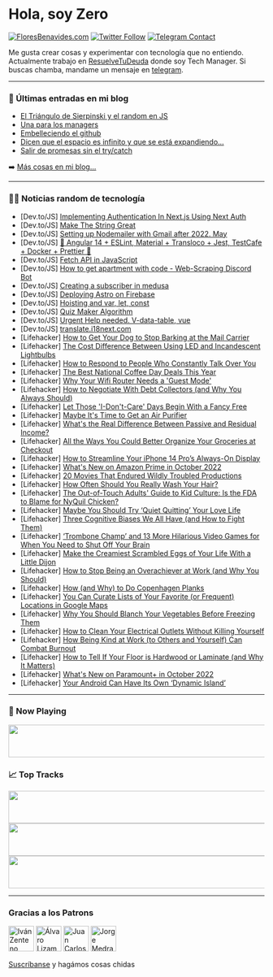 # Hola, soy Zero

[![FloresBenavides.com](https://img.shields.io/website?down_message=oops&label=MiBlog&style=for-the-badge&up_message=online&url=https%3A%2F%2Ffloresbenavides.com)](https://floresbenavides.com) [![Twitter Follow](https://img.shields.io/twitter/follow/ZeroDragon?color=%231DA1F2&label=Follow&logo=twitter&logoColor=ffffff&style=for-the-badge)](https://twitter.com/zerodragon) [![Telegram Contact](https://img.shields.io/badge/escr%C3%ADbeme-ZeroDragon-%2326A5E4?style=for-the-badge&logo=telegram)](https://t.me/zerodragon)

Me gusta crear cosas y experimentar con tecnología que no entiendo.
Actualmente trabajo en [ResuelveTuDeuda](http://github.com/resuelve) donde soy Tech Manager.
Si buscas chamba, mandame un mensaje en [telegram](https://t.me/zerodragon).

---

### 📕 Últimas entradas en mi blog
<!-- BLOG-POST-LIST:START -->
- [El Triángulo de Sierpinski y el random en JS](https://floresbenavides.com/el-triangulo-de-sierpinski-y-el-random-en-js/)
- [Una para los managers](https://floresbenavides.com/una-para-los-managers/)
- [Embelleciendo el github](https://floresbenavides.com/embelleciendo-el-github/)
- [Dicen que el espacio es infinito y que se está expandiendo…](https://floresbenavides.com/dicen-que-el-espacio-es-infinito-y-que-se-esta-expandiendo/)
- [Salir de promesas sin el try/catch](https://floresbenavides.com/salir-de-promesas-sin-el-try-catch/)
<!-- BLOG-POST-LIST:END -->

➡️ [Más cosas en mi blog...](https://floresbenavides.com)

---

### 👨‍💻 Noticias random de tecnología
<!-- TECH-POSTS:START -->
- [Dev.to/JS] [Implementing Authentication In Next.js Using Next Auth](https://dev.to/raghavmri/implementing-authentication-in-nextjs-using-next-auth-1g97)
- [Dev.to/JS] [Make The String Great](https://dev.to/zeeshanali0704/make-the-string-great-2ao3)
- [Dev.to/JS] [Setting up Nodemailer with Gmail after 2022. May](https://dev.to/viktoriabors/setting-up-nodemailer-with-gmail-after-2022-may-55af)
- [Dev.to/JS] [🚀 Angular 14 + ESLint, Material + Transloco + Jest, TestCafe + Docker + Prettier 🚀](https://dev.to/wlucha/angular-14-eslint-material-transloco-jest-testcafe-docker-prettier-6d3)
- [Dev.to/JS] [Fetch API in JavaScript](https://dev.to/devvsakib/fetch-api-in-javascript-54o6)
- [Dev.to/JS] [How to get apartment with code - Web-Scraping Discord Bot](https://dev.to/jjablonskiit/how-to-get-apartment-with-code-web-scraping-discord-bot-2n1j)
- [Dev.to/JS] [Creating a subscriber in medusa](https://dev.to/dailydevtips1/creating-a-subscriber-in-medusa-ho6)
- [Dev.to/JS] [Deploying Astro on Firebase](https://dev.to/dante_inferno/deploying-astro-on-firebase-55e0)
- [Dev.to/JS] [Hoisting and var, let, const](https://dev.to/kaziusan/hoisting-and-var-let-const-1b6m)
- [Dev.to/JS] [Quiz Maker Algorithm](https://dev.to/harishteens/quiz-maker-algorithm-527g)
- [Dev.to/JS] [Urgent Help needed. V-data-table, vue](https://dev.to/princesinghpnjr/urgent-help-needed-v-data-table-vue-ipk)
- [Dev.to/JS] [translate.i18next.com](https://dev.to/adrai/translatei18nextcom-32gk)
- [Lifehacker] [How to Get Your Dog to Stop Barking at the Mail Carrier](https://lifehacker.com/how-to-get-your-dog-to-stop-barking-at-the-mail-carrier-1849576069)
- [Lifehacker] [The Cost Difference Between Using LED and Incandescent Lightbulbs](https://lifehacker.com/the-cost-difference-between-using-led-and-incandescent-1849576073)
- [Lifehacker] [How to Respond to People Who Constantly Talk Over You](https://lifehacker.com/how-to-respond-to-people-who-constantly-talk-over-you-1849575904)
- [Lifehacker] [The Best National Coffee Day Deals This Year](https://lifehacker.com/the-best-national-coffee-day-deals-this-year-1849576080)
- [Lifehacker] [Why Your Wifi Router Needs a &#39;Guest Mode&#39;](https://lifehacker.com/why-your-wifi-router-needs-a-guest-mode-1849573880)
- [Lifehacker] [How to Negotiate With Debt Collectors &lpar;and Why You Always Should&rpar;](https://lifehacker.com/how-to-negotiate-with-debt-collectors-and-why-you-alwa-1849574201)
- [Lifehacker] [Let Those &#39;I-Don&#39;t-Care&#39; Days Begin With a Fancy Free](https://lifehacker.com/let-those-i-dont-care-days-begin-with-a-fancy-free-1849574080)
- [Lifehacker] [Maybe It&#39;s Time to Get an Air Purifier](https://lifehacker.com/maybe-its-time-to-get-an-air-purifier-1849574152)
- [Lifehacker] [What&#39;s the Real Difference Between Passive and Residual Income?](https://lifehacker.com/whats-the-real-difference-between-passive-and-residual-1849574141)
- [Lifehacker] [All the Ways You Could Better Organize Your Groceries at Checkout](https://lifehacker.com/all-the-ways-you-could-better-organize-your-groceries-a-1849573177)
- [Lifehacker] [How to Streamline Your iPhone 14 Pro’s Always-On Display](https://lifehacker.com/how-to-streamline-your-iphone-14-pro-s-always-on-displa-1849573196)
- [Lifehacker] [What&#39;s New on Amazon Prime in October 2022](https://lifehacker.com/whats-new-on-amazon-prime-in-october-2022-1849574079)
- [Lifehacker] [20 Movies That Endured Wildly Troubled Productions](https://lifehacker.com/20-movies-that-endured-wildly-troubled-productions-1849567973)
- [Lifehacker] [How Often Should You Really Wash Your Hair?](https://lifehacker.com/how-often-should-you-really-wash-your-hair-1849573305)
- [Lifehacker] [The Out-of-Touch Adults&#39; Guide to Kid Culture: Is the FDA to Blame for NyQuil Chicken?](https://lifehacker.com/is-tiktoks-nyquil-chicken-real-1849572108)
- [Lifehacker] [Maybe You Should Try ‘Quiet Quitting’ Your Love Life](https://lifehacker.com/maybe-you-should-try-quiet-quitting-your-love-life-1849571411)
- [Lifehacker] [Three Cognitive Biases We All Have &lpar;and How to Fight Them&rpar;](https://lifehacker.com/three-cognitive-biases-we-all-have-and-how-to-fight-th-1849570852)
- [Lifehacker] [‘Trombone Champ’ and 13 More Hilarious Video Games for When You Need to Shut Off Your Brain](https://lifehacker.com/trombone-champ-and-13-more-hilarious-video-games-for-1849570084)
- [Lifehacker] [Make the Creamiest Scrambled Eggs of Your Life With a Little Dijon](https://lifehacker.com/make-the-creamiest-scrambled-eggs-of-your-life-with-a-l-1849571185)
- [Lifehacker] [How to Stop Being an Overachiever at Work &lpar;and Why You Should&rpar;](https://lifehacker.com/how-to-stop-being-an-overachiever-at-work-and-why-you-1849570011)
- [Lifehacker] [How &lpar;and Why&rpar; to Do Copenhagen Planks](https://lifehacker.com/how-and-why-to-do-copenhagen-planks-1849569524)
- [Lifehacker] [You Can Curate Lists of Your Favorite &lpar;or Frequent&rpar; Locations in Google Maps](https://lifehacker.com/you-can-curate-lists-of-your-favorite-or-frequent-loc-1849569641)
- [Lifehacker] [Why You Should Blanch Your Vegetables Before Freezing Them](https://lifehacker.com/why-you-should-blanch-your-vegetables-before-freezing-t-1849569633)
- [Lifehacker] [How to Clean Your Electrical Outlets Without Killing Yourself](https://lifehacker.com/how-to-clean-your-electrical-outlets-without-killing-yo-1849568733)
- [Lifehacker] [How Being Kind at Work &lpar;to Others and Yourself&rpar; Can Combat Burnout](https://lifehacker.com/how-being-kind-at-work-to-others-and-yourself-can-com-1849568597)
- [Lifehacker] [How to Tell If Your Floor is Hardwood or Laminate &lpar;and Why It Matters&rpar;](https://lifehacker.com/how-to-tell-if-your-floor-is-hardwood-or-laminate-and-1849568470)
- [Lifehacker] [What&#39;s New on Paramount+ in October 2022](https://lifehacker.com/whats-new-on-paramount-in-october-2022-1849568896)
- [Lifehacker] [Your Android Can Have Its Own ‘Dynamic Island’](https://lifehacker.com/your-android-can-have-its-own-dynamic-island-1849568426)<!-- TECH-POSTS:END -->

---

### 🎵 Now Playing
<a href="https://spotify-now-playing-dun.vercel.app/now-playing?open"><img src="https://spotify-now-playing-dun.vercel.app/now-playing" width="540" height="64"></a>

### 📈 Top Tracks
<a href="https://spotify-now-playing-dun.vercel.app/top-tracks?i=1&open"><img src="https://spotify-now-playing-dun.vercel.app/top-tracks?i=1" width="540" height="64"></a>
<a href="https://spotify-now-playing-dun.vercel.app/top-tracks?i=2&open"><img src="https://spotify-now-playing-dun.vercel.app/top-tracks?i=2" width="540" height="64"></a>
<a href="https://spotify-now-playing-dun.vercel.app/top-tracks?i=3&open"><img src="https://spotify-now-playing-dun.vercel.app/top-tracks?i=3" width="540" height="64"></a>

---

### Gracias a los Patrons
[<img src="https://avatars.githubusercontent.com/u/243380?v=4" alt="Iván Zenteno" width="50px">](https://github.com/k001) [<img src="https://avatars.githubusercontent.com/u/19955639?v=4" alt="Álvaro Lizama" width="50px">](https://github.com/alvarolizama) [<img src="https://avatars.githubusercontent.com/u/2718753?v=4" alt="Juan Carlos Ruiz" width="50px">](https://github.com/JuanCrg90) [<img src="https://avatars.githubusercontent.com/u/37025?v=4" alt="Jorge Medrano" width="50px">](https://github.com/h1pp1e) 

[Suscríbanse](https://www.patreon.com/zerodragon) y hagámos cosas chidas
